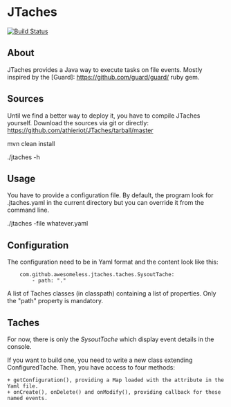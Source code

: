 JTaches
=======

[![Build Status](https://secure.travis-ci.org/athieriot/JTaches.png)](http://travis-ci.org/athieriot/JTaches)

About
-----

JTaches provides a Java way to execute tasks on file events.
Mostly inspired by the [Guard]: https://github.com/guard/guard/ ruby gem.

Sources
-------

Until we find a better way to deploy it, you have to compile JTaches yourself.
Download the sources via git or directly: https://github.com/athieriot/JTaches/tarball/master

mvn clean install

./jtaches -h

Usage
-----

You have to provide a configuration file.
By default, the program look for .jtaches.yaml in the current directory but you can override it from the command line.

./jtaches -file whatever.yaml

Configuration
-------------

The configuration need to be in Yaml format and the content look like this:

        com.github.awesomeless.jtaches.taches.SysoutTache:
            - path: "."

A list of Taches classes (in classpath) containing a list of properties.
Only the "path" property is mandatory.

Taches
------

For now, there is only the *SysoutTache* which display event details in the console.

If you want to build one, you need to write a new class extending ConfiguredTache.
Then, you have access to four methods:

    + getConfiguration(), providing a Map loaded with the attribute in the Yaml file.
    + onCreate(), onDelete() and onModify(), providing callback for these named events.
